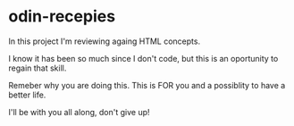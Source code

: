 # odin-recepies
In this project I'm reviewing againg HTML concepts.

I know it has been so much since I don't code, but this is an oportunity to regain that skill. 

Remeber why you are doing this. This is FOR you and a possiblity to have a better life.

I'll be with you all along, don't give up!